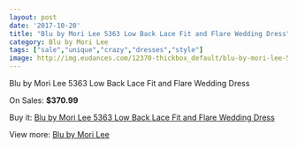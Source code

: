 ```yaml
---
layout: post
date: '2017-10-20'
title: "Blu by Mori Lee 5363 Low Back Lace Fit and Flare Wedding Dress"
category: Blu by Mori Lee
tags: ["sale","unique","crazy","dresses","style"]
image: http://img.eudances.com/12370-thickbox_default/blu-by-mori-lee-5363-low-back-lace-fit-and-flare-wedding-dress.jpg
---
```

Blu by Mori Lee 5363 Low Back Lace Fit and Flare Wedding Dress

On Sales: **$370.99**
<a href="https://www.eudances.com/en/blu-by-mori-lee/3836-blu-by-mori-lee-5363-low-back-lace-fit-and-flare-wedding-dress.html"><amp-img layout="responsive" width="600" height="600" src="//img.eudances.com/12370-thickbox_default/blu-by-mori-lee-5363-low-back-lace-fit-and-flare-wedding-dress.jpg" alt="Blu by Mori Lee 5363 Low Back Lace Fit and Flare Wedding Dress 0" /></a>
<a href="https://www.eudances.com/en/blu-by-mori-lee/3836-blu-by-mori-lee-5363-low-back-lace-fit-and-flare-wedding-dress.html"><amp-img layout="responsive" width="600" height="600" src="//img.eudances.com/12374-thickbox_default/blu-by-mori-lee-5363-low-back-lace-fit-and-flare-wedding-dress.jpg" alt="Blu by Mori Lee 5363 Low Back Lace Fit and Flare Wedding Dress 1" /></a>
<a href="https://www.eudances.com/en/blu-by-mori-lee/3836-blu-by-mori-lee-5363-low-back-lace-fit-and-flare-wedding-dress.html"><amp-img layout="responsive" width="600" height="600" src="//img.eudances.com/12373-thickbox_default/blu-by-mori-lee-5363-low-back-lace-fit-and-flare-wedding-dress.jpg" alt="Blu by Mori Lee 5363 Low Back Lace Fit and Flare Wedding Dress 2" /></a>
<a href="https://www.eudances.com/en/blu-by-mori-lee/3836-blu-by-mori-lee-5363-low-back-lace-fit-and-flare-wedding-dress.html"><amp-img layout="responsive" width="600" height="600" src="//img.eudances.com/12372-thickbox_default/blu-by-mori-lee-5363-low-back-lace-fit-and-flare-wedding-dress.jpg" alt="Blu by Mori Lee 5363 Low Back Lace Fit and Flare Wedding Dress 3" /></a>
<a href="https://www.eudances.com/en/blu-by-mori-lee/3836-blu-by-mori-lee-5363-low-back-lace-fit-and-flare-wedding-dress.html"><amp-img layout="responsive" width="600" height="600" src="//img.eudances.com/12371-thickbox_default/blu-by-mori-lee-5363-low-back-lace-fit-and-flare-wedding-dress.jpg" alt="Blu by Mori Lee 5363 Low Back Lace Fit and Flare Wedding Dress 4" /></a>

Buy it: [Blu by Mori Lee 5363 Low Back Lace Fit and Flare Wedding Dress](https://www.eudances.com/en/blu-by-mori-lee/3836-blu-by-mori-lee-5363-low-back-lace-fit-and-flare-wedding-dress.html "Blu by Mori Lee 5363 Low Back Lace Fit and Flare Wedding Dress")

View more: [Blu by Mori Lee](https://www.eudances.com/en/39-blu-by-mori-lee "Blu by Mori Lee")